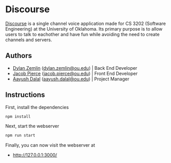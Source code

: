 # Discourse

[Discourse](https://discourse.dylanzeml.in/) is a single channel voice application made for CS 3202 (Software Engineering) at the University of Oklahoma. Its primary purpose is to allow users to talk to eachother and have fun while avoiding the need to create channels and servers.

## Authors

 - [Dylan Zemlin](https://github.com/dylanzemlin/) (<dylan.zemlin@ou.edu>) | Back End Developer
 - [Jacob Pierce](https://github.com/pier116) (<jacob.pierce@ou.edu>) | Front End Developer
 - [Aayush Dalal](https://github.com/) (<aayush.dalal@ou.edu>) | Project Manager

## Instructions

First, install the dependencies
```bash
npm install
```

Next, start the webserver
```bash
npm run start
```

Finally, you can now visit the webserver at
 + http://127.0.0.1:3000/
